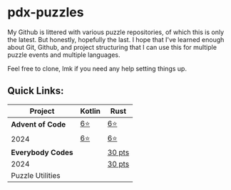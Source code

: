 # pdx-puzzles

My Github is littered with various puzzle repositories, of which this is only the latest. But honestly, hopefully the last. I hope that I've learned enough about Git, Github, and project structuring that I can use this for multiple puzzle events and multiple languages.

Feel free to clone, lmk if you need any help setting things up. 

## Quick Links:

| Project | Kotlin | Rust |
|---------|--------|------|
| **Advent of Code** | [6⭐](https://github.com/nbanman/pdx-puzzles/tree/main/kotlin/advent/src/main/kotlin/org/gristle/pdxpuzzles/advent) | [6⭐](https://github.com/nbanman/pdx-puzzles/tree/main/rust/advent/src/bin) |
| 2024 | [6⭐](https://github.com/nbanman/pdx-puzzles/tree/main/kotlin/advent/src/main/kotlin/org/gristle/pdxpuzzles/advent/y2024) | [6⭐](https://github.com/nbanman/pdx-puzzles/tree/main/rust/advent/src/bin/2024) |
| **Everybody Codes** | | [30 pts](https://github.com/nbanman/pdx-puzzles/tree/main/rust/everybody-codes/src) |
| 2024 |  | [30 pts](https://github.com/nbanman/pdx-puzzles/tree/main/rust/everybody-codes/src/bin/2024) |
| Puzzle Utilities | |

